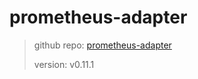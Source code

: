 # prometheus-adapter

> github repo: [prometheus-adapter](https://github.com/kubernetes-sigs/prometheus-adapter)
>
> version: v0.11.1
